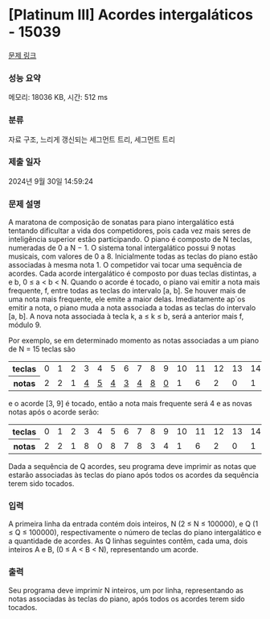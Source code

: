 # [Platinum III] Acordes intergaláticos - 15039 

[문제 링크](https://www.acmicpc.net/problem/15039) 

### 성능 요약

메모리: 18036 KB, 시간: 512 ms

### 분류

자료 구조, 느리게 갱신되는 세그먼트 트리, 세그먼트 트리

### 제출 일자

2024년 9월 30일 14:59:24

### 문제 설명

<p>A maratona de composição de sonatas para piano intergalático está tentando dificultar a vida dos competidores, pois cada vez mais seres de inteligência superior estão participando. O piano é composto de N teclas, numeradas de 0 a N − 1. O sistema tonal intergalático possui 9 notas musicais, com valores de 0 a 8. Inicialmente todas as teclas do piano estão associadas à mesma nota 1. O competidor vai tocar uma sequência de acordes. Cada acorde intergalático é composto por duas teclas distintas, a e b, 0 ≤ a < b < N. Quando o acorde é tocado, o piano vai emitir a nota mais frequente, f, entre todas as teclas do intervalo [a, b]. Se houver mais de uma nota mais frequente, ele emite a maior delas. Imediatamente ap´os emitir a nota, o piano muda a nota associada a todas as teclas do intervalo [a, b]. A nova nota associada à tecla k, a ≤ k ≤ b, será a anterior mais f, módulo 9.</p>

<p>Por exemplo, se em determinado momento as notas associadas a um piano de N = 15 teclas são</p>

<table class="table table-bordered" style="width:100%">
	<tbody>
		<tr>
			<th>teclas</th>
			<td>0</td>
			<td>1</td>
			<td>2</td>
			<td>3</td>
			<td>4</td>
			<td>5</td>
			<td>6</td>
			<td>7</td>
			<td>8</td>
			<td>9</td>
			<td>10</td>
			<td>11</td>
			<td>12</td>
			<td>13</td>
			<td>14</td>
		</tr>
		<tr>
			<th>notas</th>
			<td>2</td>
			<td>2</td>
			<td>1</td>
			<td><u>4</u></td>
			<td><u>5</u></td>
			<td><u>4</u></td>
			<td><u>3</u></td>
			<td><u>4</u></td>
			<td><u>8</u></td>
			<td><u>0</u></td>
			<td>1</td>
			<td>6</td>
			<td>2</td>
			<td>0</td>
			<td>1</td>
		</tr>
	</tbody>
</table>

<p>e o acorde [3, 9] é tocado, então a nota mais frequente será 4 e as novas notas após o acorde serão:</p>

<table class="table table-bordered" style="width:100%">
	<tbody>
		<tr>
			<th>teclas</th>
			<td>0</td>
			<td>1</td>
			<td>2</td>
			<td>3</td>
			<td>4</td>
			<td>5</td>
			<td>6</td>
			<td>7</td>
			<td>8</td>
			<td>9</td>
			<td>10</td>
			<td>11</td>
			<td>12</td>
			<td>13</td>
			<td>14</td>
		</tr>
		<tr>
			<th>notas</th>
			<td>2</td>
			<td>2</td>
			<td>1</td>
			<td>8</td>
			<td>0</td>
			<td>8</td>
			<td>7</td>
			<td>8</td>
			<td>3</td>
			<td>4</td>
			<td>1</td>
			<td>6</td>
			<td>2</td>
			<td>0</td>
			<td>1</td>
		</tr>
	</tbody>
</table>

<p>Dada a sequência de Q acordes, seu programa deve imprimir as notas que estarão associadas às teclas do piano após todos os acordes da sequência terem sido tocados.</p>

### 입력 

 <p>A primeira linha da entrada contém dois inteiros, N (2 ≤ N ≤ 100000), e Q (1 ≤ Q ≤ 100000), respectivamente o número de teclas do piano intergalático e a quantidade de acordes. As Q linhas seguintes contêm, cada uma, dois inteiros A e B, (0 ≤ A < B < N), representando um acorde.</p>

### 출력 

 <p>Seu programa deve imprimir N inteiros, um por linha, representando as notas associadas às teclas do piano, após todos os acordes terem sido tocados.</p>

